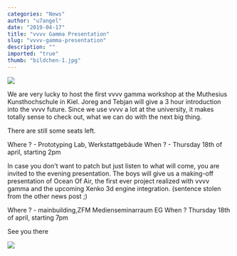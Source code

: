 ```yaml
---
categories: "News"
author: "u7angel"
date: "2019-04-17"
title: "vvvv Gamma Presentation"
slug: "vvvv-gamma-presentation"
description: ""
imported: "true"
thumb: "bildchen-1.jpg"
---
```



![](bildchen-1.jpg) 

We are very lucky to host the first vvvv gamma workshop at the Muthesius Kunsthochschule in Kiel. Joreg and Tebjan will give a 3 hour introduction into the vvvv future. Since we use vvvv a lot at the university, it makes totally sense to check out, what we can do with the next big thing.

There are still some seats left.

Where ? - Prototyping Lab, Werkstattgebäude
When ? - Thursday 18th of april, starting 2pm

In case you don't want to patch but just listen to what will come, you are invited to the evening presentation. The boys will give us a making-off presentation of Ocean Of Air, the first ever project realized with vvvv gamma and the upcoming Xenko 3d engine integration. (sentence stolen from the other news post ;)

Where ? -  mainbuilding,ZFM Medienseminarraum EG
When ? Thursday 18th of april, starting 7pm

See you there

![](Die-Muthesius-K_r.jpg) 
